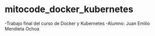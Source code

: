 # mitocode_docker_kubernetes
-Trabajo final del curso de Docker y Kubernetes
-Alumno: Juan Emilio Mendieta Ochoa